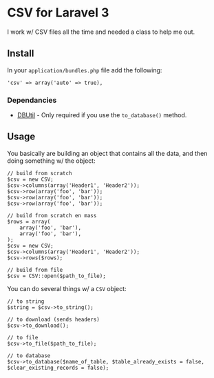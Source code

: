 # CSV for Laravel 3 #

I work w/ CSV files all the time and needed a class to help me out.

## Install ##

In your ``application/bundles.php`` file add the following:

```
'csv' => array('auto' => true),
```

### Dependancies

* [DBUtil](https://github.com/swt83/laravel-dbutil) - Only required if you use the ``to_database()`` method.

## Usage ##

You basically are building an object that contains all the data, and then doing something w/ the object:

```
// build from scratch
$csv = new CSV;
$csv->columns(array('Header1', 'Header2'));
$csv->row(array('foo', 'bar'));
$csv->row(array('foo', 'bar'));
$csv->row(array('foo', 'bar'));

// build from scratch en mass
$rows = array(
    array('foo', 'bar'),
    array('foo', 'bar'),
);
$csv = new CSV;
$csv->columns(array('Header1', 'Header2'));
$csv->rows($rows);

// build from file
$csv = CSV::open($path_to_file);
```

You can do several things w/ a ``CSV`` object:

```
// to string
$string = $csv->to_string();

// to download (sends headers)
$csv->to_download();

// to file
$csv->to_file($path_to_file);

// to database
$csv->to_database($name_of_table, $table_already_exists = false, $clear_existing_records = false);
```